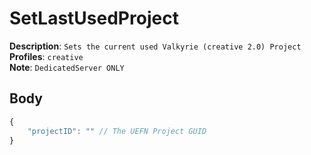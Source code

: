 # SetLastUsedProject

**Description**: `Sets the current used Valkyrie (creative 2.0) Project` \
**Profiles**: `creative` \
**Note**: `DedicatedServer ONLY`

## Body

```js
{
    "projectID": "" // The UEFN Project GUID
}
```
